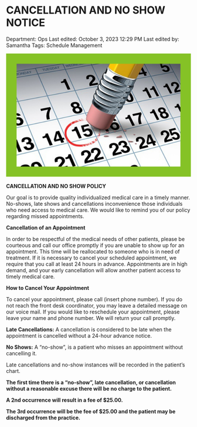 # CANCELLATION AND NO SHOW NOTICE

Department: Ops
Last edited: October 3, 2023 12:29 PM
Last edited by: Samantha
Tags: Schedule Management

![CANCELLATION%20AND%20NO%20SHOW%20NOTICE%2011e1c19a488046068fa657d1b75d01f2/image1.png](CANCELLATION%20AND%20NO%20SHOW%20NOTICE%2011e1c19a488046068fa657d1b75d01f2/image1.png)

**CANCELLATION AND NO SHOW POLICY**

Our goal is to provide quality individualized medical care in a timely manner. No-shows, late shows and cancellations inconvenience those individuals who need access to medical care. We would like to remind you of our policy regarding missed appointments.

**Cancellation of an Appointment**

In order to be respectful of the medical needs of other patients, please be courteous and call our office promptly if you are unable to show up for an appointment. This time will be reallocated to someone who is in need of treatment. If it is necessary to cancel your scheduled appointment, we require that you call at least 24 hours in advance. Appointments are in high demand, and your early cancellation will allow another patient access to timely medical care.

**How to Cancel Your Appointment**

To cancel your appointment, please call (insert phone number). If you do not reach the front desk coordinator, you may leave a detailed message on our voice mail. If you would like to reschedule your appointment, please leave your name and phone number. We will return your call promptly.

**Late Cancellations:** A cancellation is considered to be late when the appointment is cancelled without a 24-hour advance notice.

**No Shows:** A “no-show”, is a patient who misses an appointment without cancelling it.

Late cancellations and no-show instances will be recorded in the patient’s chart.

**The first time there is a “no-show”, late cancellation, or cancellation without a reasonable excuse there will be no charge to the patient.**

**A 2nd occurrence will result in a fee of $25.00.**

**The 3rd occurrence will be the fee of $25.00 and the patient may be discharged from the practice.**